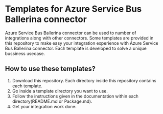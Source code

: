 # Templates for Azure Service Bus Ballerina connector

Azure Service Bus Ballerina connector can be used to number of integrations along with other connectors. 
Some templates are provided in this repository to make easy your integration experience with Azure Service Bus 
Ballerina connector. Each template is developed to solve a unique bussiness usecase.

## How to use these templates?
1. Download this repository. Each directory inside this repository contains each template.
2. Go inside a template directory you want to use.
3. Follow the instructions given in the documentation within each directory(README.md or Package.md).
4. Get your integration work done. 